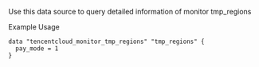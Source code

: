 Use this data source to query detailed information of monitor tmp_regions

Example Usage

```hcl
data "tencentcloud_monitor_tmp_regions" "tmp_regions" {
  pay_mode = 1
}
```